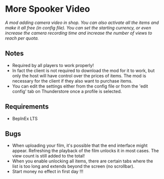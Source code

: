 # More Spooker Video

*A mod adding camera video in shop. You can also activate all the items and make it all free (in config file). 
You can set the starting currency, or even increase the camera recording time and increase the number of views to reach per quota.*

## Notes
- Required by all players to work properly!
- In fact the client is not required to download the mod for it to work, but only the host will have control over the prices of items. 
The mod is necessary for the client if they also want to purchase items.
- You can edit the settings either from the config file or from the 'edit config' tab on Thunderstore once a profile is selected.

## Requirements
- BepInEx LTS

## Bugs
- When uploading your film, it's possible that the end interface might appear. 
Refreshing the playback of the film unlocks it in most cases. The view count is still added to the total!
- When you enable unlocking all items, there are certain tabs where the list is too long and extends beyond the screen (no scrollbar).
- Start money no effect in first day !!!